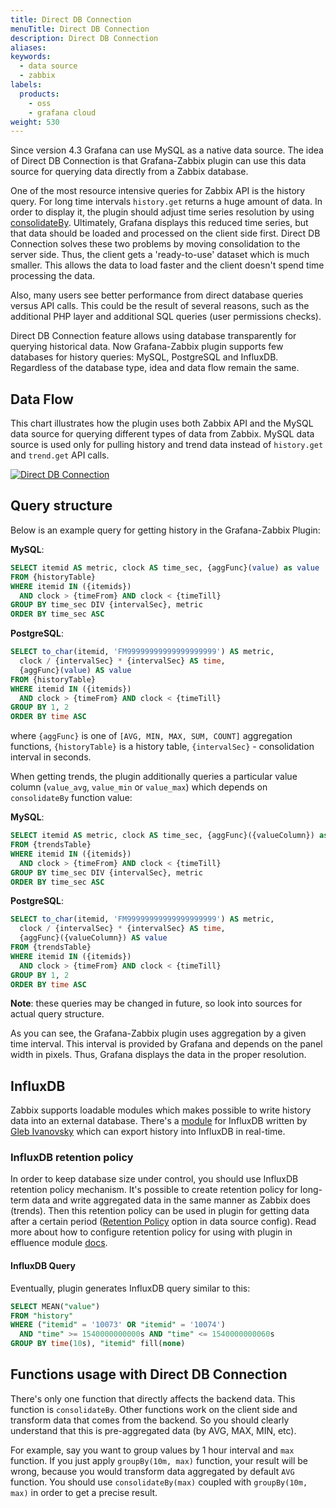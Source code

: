 ```yaml
---
title: Direct DB Connection
menuTitle: Direct DB Connection
description: Direct DB Connection
aliases:
keywords:
  - data source
  - zabbix
labels:
  products:
    - oss
    - grafana cloud
weight: 530
---
```


Since version 4.3 Grafana can use MySQL as a native data source. The idea of Direct DB Connection is that Grafana-Zabbix plugin can use this data source for querying data directly from a Zabbix database.

One of the most resource intensive queries for Zabbix API is the history query. For long time intervals `history.get`
returns a huge amount of data. In order to display it, the plugin should adjust time series resolution
by using [consolidateBy](../functions/#consolidateby). Ultimately, Grafana displays this reduced
time series, but that data should be loaded and processed on the client side first. Direct DB Connection solves these two problems by moving consolidation to the server side. Thus, the client gets a 'ready-to-use' dataset which is much smaller. This allows the data to load faster and the client doesn't spend time processing the data.

Also, many users see better performance from direct database queries versus API calls. This could be the result of several reasons,
such as the additional PHP layer and additional SQL queries (user permissions checks).

Direct DB Connection feature allows using database transparently for querying historical data. Now Grafana-Zabbix plugin supports few databases for history queries: MySQL, PostgreSQL and InfluxDB. Regardless of the database type, idea and data flow remain the same.

## Data Flow

This chart illustrates how the plugin uses both Zabbix API and the MySQL data source for querying different types
of data from Zabbix. MySQL data source is used only for pulling history and trend data instead of `history.get`
and `trend.get` API calls.

[![Direct DB Connection](https://raw.githubusercontent.com/grafana/grafana-zabbix/main/docs/images/reference-direct-db-connection.svg)](https://raw.githubusercontent.com/grafana/grafana-zabbix/main/docs/images/reference-direct-db-connection.svg)

## Query structure

Below is an example query for getting history in the Grafana-Zabbix Plugin:

**MySQL**:

```sql
SELECT itemid AS metric, clock AS time_sec, {aggFunc}(value) as value
FROM {historyTable}
WHERE itemid IN ({itemids})
  AND clock > {timeFrom} AND clock < {timeTill}
GROUP BY time_sec DIV {intervalSec}, metric
ORDER BY time_sec ASC
```

**PostgreSQL**:

```sql
SELECT to_char(itemid, 'FM99999999999999999999') AS metric,
  clock / {intervalSec} * {intervalSec} AS time,
  {aggFunc}(value) AS value
FROM {historyTable}
WHERE itemid IN ({itemids})
  AND clock > {timeFrom} AND clock < {timeTill}
GROUP BY 1, 2
ORDER BY time ASC
```

where `{aggFunc}` is one of `[AVG, MIN, MAX, SUM, COUNT]` aggregation functions, `{historyTable}` is a history table,
`{intervalSec}` - consolidation interval in seconds.

When getting trends, the plugin additionally queries a particular value column (`value_avg`, `value_min` or `value_max`) which
depends on `consolidateBy` function value:

**MySQL**:

```sql
SELECT itemid AS metric, clock AS time_sec, {aggFunc}({valueColumn}) as value
FROM {trendsTable}
WHERE itemid IN ({itemids})
  AND clock > {timeFrom} AND clock < {timeTill}
GROUP BY time_sec DIV {intervalSec}, metric
ORDER BY time_sec ASC
```

**PostgreSQL**:

```sql
SELECT to_char(itemid, 'FM99999999999999999999') AS metric,
  clock / {intervalSec} * {intervalSec} AS time,
  {aggFunc}({valueColumn}) AS value
FROM {trendsTable}
WHERE itemid IN ({itemids})
  AND clock > {timeFrom} AND clock < {timeTill}
GROUP BY 1, 2
ORDER BY time ASC
```

**Note**: these queries may be changed in future, so look into sources for actual query structure.

As you can see, the Grafana-Zabbix plugin uses aggregation by a given time interval. This interval is provided by Grafana and depends on the panel width in pixels. Thus, Grafana displays the data in the proper resolution.

## InfluxDB

Zabbix supports loadable modules which makes possible to write history data into an external database. There's a [module](https://github.com/i-ky/effluence) for InfluxDB written by [Gleb Ivanovsky](https://github.com/i-ky) which can export history into InfluxDB in real-time.

### InfluxDB retention policy

In order to keep database size under control, you should use InfluxDB retention policy mechanism. It's possible to create retention policy for long-term data and write aggregated data in the same manner as Zabbix does (trends). Then this retention policy can be used in plugin for getting data after a certain period ([Retention Policy](../../configuration/#direct-db-connection) option in data source config). Read more about how to configure retention policy for using with plugin in effluence module [docs](https://github.com/i-ky/effluence#database-sizing).

#### InfluxDB Query

Eventually, plugin generates InfluxDB query similar to this:

```sql
SELECT MEAN("value")
FROM "history"
WHERE ("itemid" = '10073' OR "itemid" = '10074')
  AND "time" >= 1540000000000s AND "time" <= 1540000000060s
GROUP BY time(10s), "itemid" fill(none)
```

## Functions usage with Direct DB Connection

There's only one function that directly affects the backend data. This function is `consolidateBy`. Other functions work on the client side and transform data that comes from the backend. So you should clearly understand that this is pre-aggregated data (by AVG, MAX, MIN, etc).

For example, say you want to group values by 1 hour interval and `max` function. If you just apply `groupBy(10m, max)` function, your result will be wrong, because you would transform data aggregated by default `AVG` function. You should use `consolidateBy(max)` coupled with `groupBy(10m, max)` in order to get a precise result.
